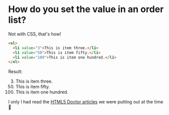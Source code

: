 # How do you set the value in an order list?

Not with CSS, that's how!

```html
<ol>
  <li value="3">This is item three.</li>
  <li value="50">This is item fifty.</li>
  <li value="100">This is item one hundred.</li>
</ol>
```

Result:

<ol>
  <li value="3">This is item three.</li>
  <li value="50">This is item fifty.</li>
  <li value="100">This is item one hundred.</li>
</ol>

I only I had read the [HTML5 Doctor articles](http://html5doctor.com/ol-element-attributes/#start-value-attribute) we were putting out at the time 🤦
